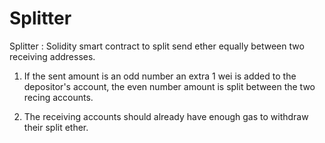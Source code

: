 # Splitter
Splitter : Solidity smart contract to split send ether equally between two receiving addresses.

1) If the sent amount is an odd number an extra 1 wei is added to the depositor's account, the even number amount is split between the two recing accounts.

2) The receiving accounts should already have enough gas to withdraw their split ether.


